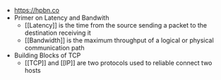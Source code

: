 - https://hpbn.co
- Primer on Latency and Bandwith
	- [[Latency]] is the time from the source sending a packet to the destination receiving it
	- [[Bandwidth]] is the maximum throughput of a logical or physical communication path
- Building Blocks of TCP
	- [[TCP]] and [[IP]] are two protocols used to reliable connect two hosts